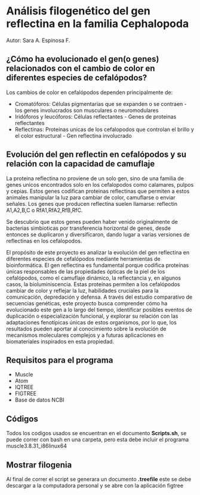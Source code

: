 # Análisis filogenético del gen reflectina en la familia Cephalopoda
Autor: Sara A. Espinosa F.

## ¿Cómo ha evolucionado el gen(o genes) relacionados con el cambio de color en diferentes especies de cefalópodos?

Los cambios de color en cefalópodos dependen principalmente de:

* Cromatóforos: Células pigmentarias que se expanden o se contraen - los genes involucrados son musculares o neuromodulares
* Iridóforos y leucóforos: Células reflectantes - Genes de proteinas reflectantes
* Reflectinas: Proteínas unicas de los cefalopodos que controlan el brillo y el color estructural - Gen reflectina involucrado

## Evolución del gen reflectin en cefalópodos y su relación con la capacidad de camuflaje

La proteina reflectina no proviene de un solo gen, sino de una familia de genes unicos encontrados solo en los cefalopodos como calamares, pulpos y cepias.
Estos genes codifican proteinas reflectinas que permiten a estos animales manipular la luz para cambiar de color, camuflarse o enviar señales.
Los genes que producen reflectina suelen llamarse: reflectin A1,A2,B,C o RfA1,RfA2,RfB,RfC.

Se descubrio que estos genes pueden haber venido originalmente de bacterias simbioticas por transferencia horizontal de genes, desde entonces se duplicaron y diversificaron, dando lugar a varias versiones de reflectinas en los cefalopodos.

El propósito de este proyecto es analizar la evolución del gen reflectina en diferentes especies de cefalópodos mediante herramientas de bioinformática. El gen reflectina es fundamental porque codifica proteínas únicas responsables de las propiedades ópticas de la piel de los cefalópodos, como el camuflaje dinámico, la reflectancia y, en algunos casos, la bioluminiscencia. Estas proteínas permiten a los cefalópodos cambiar de color y reflejar la luz, habilidades cruciales para la comunicación, depredación y defensa.
A través del estudio comparativo de secuencias genéticas, este proyecto busca comprender cómo ha evolucionado este gen a lo largo del tiempo, identificar posibles eventos de duplicación o especialización funcional, y explorar su relación con las adaptaciones fenotípicas únicas de estos organismos, por lo que, los resultados pueden aportar al conocimiento sobre la evolución de mecanismos moleculares complejos y a futuras aplicaciones en biomateriales inspirados en esta propiedad.

## Requisitos para el programa
* Muscle
* Atom
* IQTREE
* FIGTREE
* Base de datos NCBI

## Códigos
Todos los codigos usados se encuentran en el documento **Scripts.sh**, se puede correr con bash en una carpeta, pero esta debe incluir el programa muscle3.8.31_i86linux64

## Mostrar filogenia
Al final de correr el script se generara un documento **.treefile** este se debe descargar a la computadora personal y se abre con la aplicación figtree
